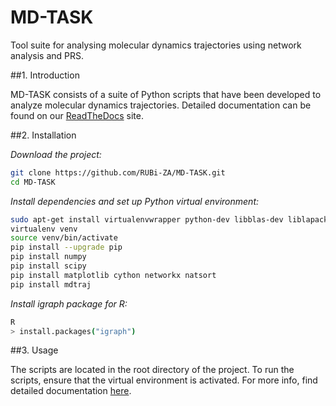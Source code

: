 # MD-TASK
Tool suite for analysing molecular dynamics trajectories using network analysis and PRS.

##1. Introduction

MD-TASK consists of a suite of Python scripts that have been developed to analyze molecular dynamics trajectories. Detailed documentation can be found on our [ReadTheDocs](http://md-task.readthedocs.io/en/latest/index.html) site.

##2. Installation

*Download the project:*
```bash
git clone https://github.com/RUBi-ZA/MD-TASK.git
cd MD-TASK
```
*Install dependencies and set up Python virtual environment:*
```bash
sudo apt-get install virtualenvwrapper python-dev libblas-dev liblapack-dev libatlas-base-dev gfortran libpng12-dev libfreetype6-dev python-tk r-base
virtualenv venv
source venv/bin/activate
pip install --upgrade pip
pip install numpy
pip install scipy
pip install matplotlib cython networkx natsort
pip install mdtraj
```
*Install igraph package for R:*
```bash
R
> install.packages("igraph")
```

##3. Usage

The scripts are located in the root directory of the project. To run the scripts, ensure that the virtual environment is activated. For more info, find detailed documentation [here](http://md-task.readthedocs.io/en/latest/index.html). 

